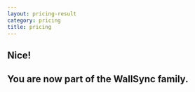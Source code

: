 ```yaml
---
layout: pricing-result
category: pricing
title: pricing
---
```

<link href="/assets/css/pricing-result.css" rel="stylesheet" type="text/css" />
<link href="/css/bootstrap.min.css" rel="stylesheet" type="text/css" />

<section class="bg-blue">
    <div class="container">
        <div class="row">
            <div class="col-md-12 box">
                <h1>Nice!</h1>
                <h2>You are now part of the WallSync family.</h2>
            </div>
        </div>
    </div>
</section>
